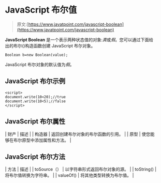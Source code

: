 # JavaScript 布尔值

> 原文:[https://www.javatpoint.com/javascript-boolean](https://www.javatpoint.com/javascript-boolean)

**JavaScript Boolean** 是一个表示两种状态值的对象:*真*或*假*。您可以通过下面给出的布尔()构造函数创建 JavaScript 布尔对象。

```
Boolean b=new Boolean(value);

```

JavaScript 布尔对象的默认值为*假*。

## JavaScript 布尔示例

```
<script>
document.write(10<20);//true
document.write(10<5);//false
</script>

```

## JavaScript 布尔属性

| 财产 | 描述 |
| 构造器 | 返回创建布尔对象的布尔函数的引用。 |
| 原型 | 使您能够在布尔原型中添加属性和方法。 |

## JavaScript 布尔方法

| 方法 | 描述 |
| toSource（） | 以字符串形式返回布尔对象的源。 |
| toString() | 将布尔值转换为字符串。 |
| valueOf() | 将其他类型转换为布尔值。 |